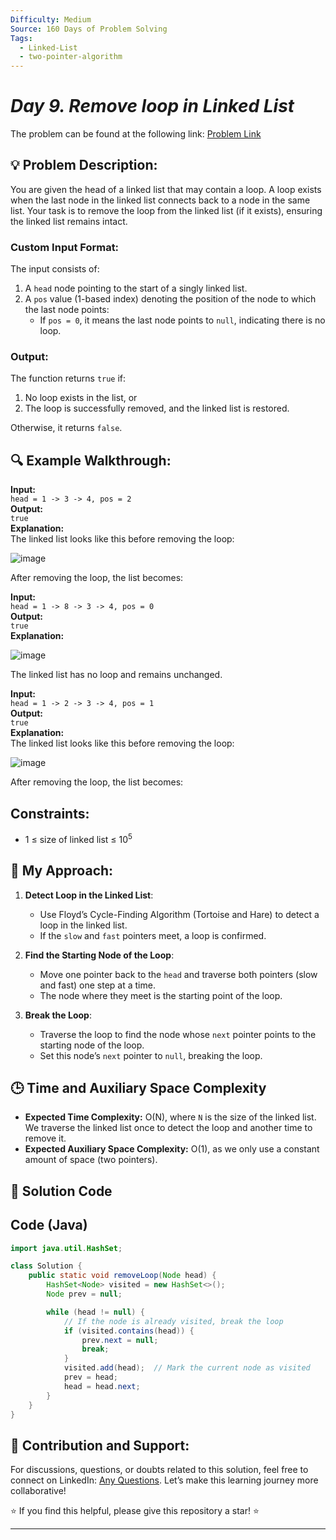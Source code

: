 ```yaml
---
Difficulty: Medium
Source: 160 Days of Problem Solving
Tags:
  - Linked-List
  - two-pointer-algorithm
---
```


#  _Day 9. Remove loop in Linked List_ 

The problem can be found at the following link: [Problem Link](https://www.geeksforgeeks.org/batch/gfg-160-problems/track/linked-list-gfg-160/problem/remove-loop-in-linked-list)

## 💡 **Problem Description:**

You are given the head of a linked list that may contain a loop. A loop exists when the last node in the linked list connects back to a node in the same list. Your task is to remove the loop from the linked list (if it exists), ensuring the linked list remains intact.

### Custom Input Format:

The input consists of:

1. A `head` node pointing to the start of a singly linked list.
2. A `pos` value (1-based index) denoting the position of the node to which the last node points:
   - If `pos = 0`, it means the last node points to `null`, indicating there is no loop.

### Output:

The function returns `true` if:

1. No loop exists in the list, or
2. The loop is successfully removed, and the linked list is restored.

Otherwise, it returns `false`.

## 🔍 **Example Walkthrough:**

**Input:**  
`head = 1 -> 3 -> 4, pos = 2`  
**Output:**  
`true`  
**Explanation:**  
The linked list looks like this before removing the loop:

![image](https://github.com/user-attachments/assets/47c0bb4b-72ec-4cc2-911e-32061fdc05d1)

After removing the loop, the list becomes:

**Input:**  
`head = 1 -> 8 -> 3 -> 4, pos = 0`  
**Output:**  
`true`  
**Explanation:**

![image](https://github.com/user-attachments/assets/8fab7fdb-e10e-4415-8edf-871794eb5eb8)

The linked list has no loop and remains unchanged.

**Input:**  
`head = 1 -> 2 -> 3 -> 4, pos = 1`  
**Output:**  
`true`  
**Explanation:**  
The linked list looks like this before removing the loop:

![image](https://github.com/user-attachments/assets/98d857f2-fad0-4f50-af27-16c4e651d583)

After removing the loop, the list becomes:

## Constraints:

- 1 ≤ size of linked list ≤ $10^5$

## 🎯 **My Approach:**

1. **Detect Loop in the Linked List**:

   - Use Floyd’s Cycle-Finding Algorithm (Tortoise and Hare) to detect a loop in the linked list.
   - If the `slow` and `fast` pointers meet, a loop is confirmed.

2. **Find the Starting Node of the Loop**:

   - Move one pointer back to the `head` and traverse both pointers (slow and fast) one step at a time.
   - The node where they meet is the starting point of the loop.

3. **Break the Loop**:
   - Traverse the loop to find the node whose `next` pointer points to the starting node of the loop.
   - Set this node’s `next` pointer to `null`, breaking the loop.

## 🕒 **Time and Auxiliary Space Complexity**

- **Expected Time Complexity:** O(N), where `N` is the size of the linked list. We traverse the linked list once to detect the loop and another time to remove it.
- **Expected Auxiliary Space Complexity:** O(1), as we only use a constant amount of space (two pointers).

## 📝 **Solution Code**

## Code (Java)

```java
import java.util.HashSet;

class Solution {
    public static void removeLoop(Node head) {
        HashSet<Node> visited = new HashSet<>();
        Node prev = null;

        while (head != null) {
            // If the node is already visited, break the loop
            if (visited.contains(head)) {
                prev.next = null;
                break;
            }
            visited.add(head);  // Mark the current node as visited
            prev = head;
            head = head.next;
        }
    }
}
```
## 🎯 **Contribution and Support:**

For discussions, questions, or doubts related to this solution, feel free to connect on LinkedIn: [Any Questions](https://www.linkedin.com/in/sanjana-yadav007). Let’s make this learning journey more collaborative!

⭐ If you find this helpful, please give this repository a star! ⭐

---

